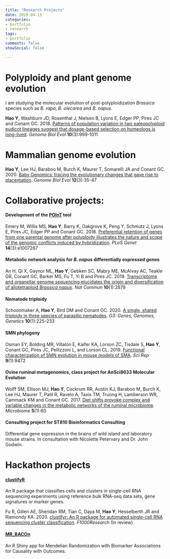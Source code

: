```yaml
---
title: "Research Projects"
date: 2020-04-13
categories:
- portfolio
- research
tags:
- portfolio
comments: false
showSocial: false

---
```


<!--more-->

# Polyploidy and plant genome evolution
I am studying the molecular evolution of post-polyploidization *Brassica* species such as *B. rapa*, *B. olecarea* and *B. napus*.

**Hao Y**, Washburn JD, Rosenthal J, Nielsen B, Lyons E, Edger PP, Pires JC and Conant GC. 2018. [Patterns of population variation in two paleopolyploid eudicot lineages suggest that dosage-based selection on homeologs is long-lived](https://academic.oup.com/gbe/article/10/3/999/4943970). *Genome Biol Evol* **10**(3):999-1011<br>


# Mammalian genome evolution
**Hao Y**, Lee HJ, Baraboo M, Burch K, Maurer T, Somarelli JA and Conant GC. 2020. [Baby Genomics: tracing the evolutionary changes that gave rise to placentation](https://academic.oup.com/gbe/advance-article/doi/10.1093/gbe/evaa026/5735468). *Genome Biol Evol* **12**(3):35-47<br>


# Collaborative projects:

#### Development of the [POInT](https://github.com/gconant0/POInT) tool
Emery M, Willis MS, **Hao Y**, Barry K, Oakgrove K, Peng Y, Schmutz J, Lyons E, Pires JC, Edger PP and Conant GC. 2018. [Preferential retention of genes from one parental genome after polyploidy illustrates the nature and scope of the genomic conflicts induced by hybridization](http://journals.plos.org/plosgenetics/article?id=10.1371/journal.pgen.1007267). *PLoS Genet* **14**(3):e1007267<br>

#### Metabolic network analysis for *B. napus* differentially expressed genes
An H, Qi X, Gaynor ML, **Hao Y**, Gebken SC, Mabry ME, McAlvay AC, Teakle GR, Conant GC, Barker MS, Fu T, Yi B and Pires JC. 2019. [Transcriptome and organellar genome sequencing elucidates the origin and diversification of allotetraploid *Brassica napus*](https://www.nature.com/articles/s41467-019-10757-1). *Nat Commun* **10**(1):2878<br>


#### Nematode triploidy
Schoonmaker A, **Hao Y**, Bird DM and Conant GC. 2020. [A single, shared triploidy in three species of parasitic nematodes](https://www.g3journal.org/content/10/1/225.abstract). *G3: Genes, Genomes, Genetics* **10**(1):225-233

#### SMN phylogeny
Osman EY, Bolding MR, Villalón E, Kaifer KA, Lorson ZC, Tisdale S, **Hao Y**, Conant GC, Pires JC, Pellizzoni L, and Lorson CL. 2019. [Functional characterization of SMN evolution in mouse models of SMA](https://www.nature.com/articles/s41598-019-45822-8). *Sci Rep* **9**(1):9472

#### Ovine ruminal metagenomics, class project for AnSci8633 Molecular Evolution
Wolff SM, Ellison MJ, **Hao Y**, Cockrum RR, Austin KJ, Baraboo M, Burch K, Lee HJ, Maurer T, Patil R, Ravelo A, Taxis TM, Truong H, Lamberson WR, Cammack KM and Conant GC. 2017. [Diet shifts provoke complex and variable changes in the metabolic networks of the ruminal microbiome](https://microbiomejournal.biomedcentral.com/articles/10.1186/s40168-017-0274-6). *Microbiome* **5**(1):60

#### Consulting project for ST810 Bioinformatics Consulting
Differential gene expression in the brains of wild island and laboratory mouse strains. In consultation with Nicolette Petervary and Dr. John Godwin.<br>

# Hackathon projects
#### [clustifyR](https://rnabioco.github.io/clustifyR/)
An R package that classifies cells and clusters in single-cell RNA sequencing experiments using reference bulk RNA-seq data sets, gene signatures or marker genes. <br>

Fu R, Gillen AE, Sheridan RM, Tian C, Daya M, **Hao Y**, Hesselberth JR and Riemondy KA. 2020. [clustifyr: An R package for automated single-cell RNA sequencing cluster classification](https://f1000research.com/articles/9-223/v1?src=rss). *F1000Research* (In review)

#### [MR_BACOn](https://github.com/NCBI-Hackathons/MR_BACOn)
An R Shiny app for Mendelian Randomization with Biomarker Associations for Causality with Outcomes. <br>


